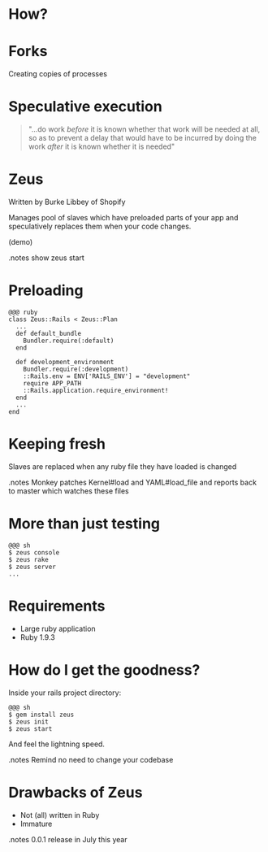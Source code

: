 <!SLIDE >
# How?

<!SLIDE >
# Forks

Creating copies of processes

<!SLIDE >
# Speculative execution

> "...do work _before_ it is known whether that work will be needed at
> all, so as to prevent a delay that would have to be incurred by doing
> the work _after_ it is known whether it is needed"

<!SLIDE >

# Zeus

Written by Burke Libbey of Shopify

Manages pool of slaves which have preloaded parts of your app and
speculatively replaces them when your code changes.

(demo)

.notes show zeus start

<!SLIDE >
# Preloading

    @@@ ruby
    class Zeus::Rails < Zeus::Plan
      ...
      def default_bundle
        Bundler.require(:default)
      end

      def development_environment
        Bundler.require(:development)
        ::Rails.env = ENV['RAILS_ENV'] = "development"
        require APP_PATH
        ::Rails.application.require_environment!
      end
      ...
    end

<!SLIDE >

# Keeping fresh

Slaves are replaced when any ruby file they have loaded is changed 

.notes Monkey patches Kernel#load and YAML#load\_file and reports back to master which watches these files

<!SLIDE >
# More than just testing

    @@@ sh
    $ zeus console
    $ zeus rake
    $ zeus server
    ... 

<!SLIDE bullets >
# Requirements

* Large ruby application
* Ruby 1.9.3

<!SLIDE >
# How do I get the goodness?

Inside your rails project directory:

    @@@ sh
    $ gem install zeus
    $ zeus init
    $ zeus start

And feel the lightning speed.

.notes Remind no need to change your codebase

<!SLIDE bullets incremental>

# Drawbacks of Zeus

* Not (all) written in Ruby
* Immature

.notes 0.0.1 release in July this year
